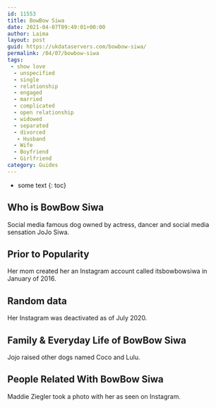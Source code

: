```yaml
---
id: 11553
title: BowBow Siwa
date: 2021-04-07T09:49:01+00:00
author: Laima
layout: post
guid: https://ukdataservers.com/bowbow-siwa/
permalink: /04/07/bowbow-siwa
tags:
 - show love
  - unspecified
  - single
  - relationship
  - engaged
  - married
  - complicated
  - open relationship
  - widowed
  - separated
  - divorced
   - Husband
  - Wife
  - Boyfriend
  - Girlfriend
category: Guides
---
```


* some text
{: toc}


## Who is BowBow Siwa
                  
                  
                  
Social media famous dog owned by actress, dancer and social media sensation JoJo Siwa.
                  
              
            
              
            
                
                
                
## Prior to Popularity
                  
                  
                  
Her mom created her an Instagram account called itsbowbowsiwa in January of 2016.
                  
              
            
              
            
                
                
                
## Random data
                  
                  
                  
Her Instagram was deactivated as of July 2020.
                  
              
            
              
            
                
                
                
## Family & Everyday Life of BowBow Siwa
                  
                  
                  
Jojo raised other dogs named Coco and Lulu.
                  
              
            
              
            
                
                
                
## People Related With BowBow Siwa
                  
                  
                  
Maddie Ziegler took a photo with her as seen on Instagram.
                  
              
            
              
            
                
              
            
              
              
            
            
              
            
          
          
          